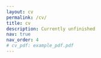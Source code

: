 ```yaml
---
layout: cv
permalink: /cv/
title: cv
description: Currently unfinished
nav: true
nav_order: 4
# cv_pdf: example_pdf.pdf
---
```

